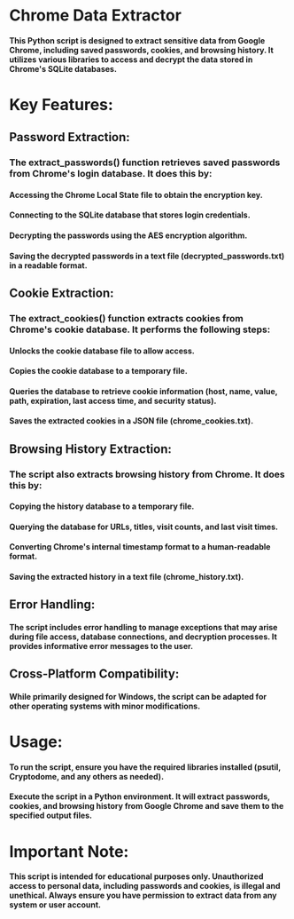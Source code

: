 # Chrome Data Extractor
#### This Python script is designed to extract sensitive data from Google Chrome, including saved passwords, cookies, and browsing history. It utilizes various libraries to access and decrypt the data stored in Chrome's SQLite databases.

# Key Features:
## Password Extraction:
### The extract_passwords() function retrieves saved passwords from Chrome's login database. It does this by:
#### Accessing the Chrome Local State file to obtain the encryption key.
#### Connecting to the SQLite database that stores login credentials.
#### Decrypting the passwords using the AES encryption algorithm.
#### Saving the decrypted passwords in a text file (decrypted_passwords.txt) in a readable format.
## Cookie Extraction:
### The extract_cookies() function extracts cookies from Chrome's cookie database. It performs the following steps:
#### Unlocks the cookie database file to allow access.
#### Copies the cookie database to a temporary file.
#### Queries the database to retrieve cookie information (host, name, value, path, expiration, last access time, and security status).
#### Saves the extracted cookies in a JSON file (chrome_cookies.txt).
## Browsing History Extraction:
### The script also extracts browsing history from Chrome. It does this by:
#### Copying the history database to a temporary file.
#### Querying the database for URLs, titles, visit counts, and last visit times.
#### Converting Chrome's internal timestamp format to a human-readable format.
#### Saving the extracted history in a text file (chrome_history.txt).
## Error Handling:
#### The script includes error handling to manage exceptions that may arise during file access, database connections, and decryption processes. It provides informative error messages to the user.
## Cross-Platform Compatibility:
#### While primarily designed for Windows, the script can be adapted for other operating systems with minor modifications.
# Usage:
#### To run the script, ensure you have the required libraries installed (psutil, Cryptodome, and any others as needed).
#### Execute the script in a Python environment. It will extract passwords, cookies, and browsing history from Google Chrome and save them to the specified output files.
# Important Note:
#### This script is intended for educational purposes only. Unauthorized access to personal data, including passwords and cookies, is illegal and unethical. Always ensure you have permission to extract data from any system or user account.
